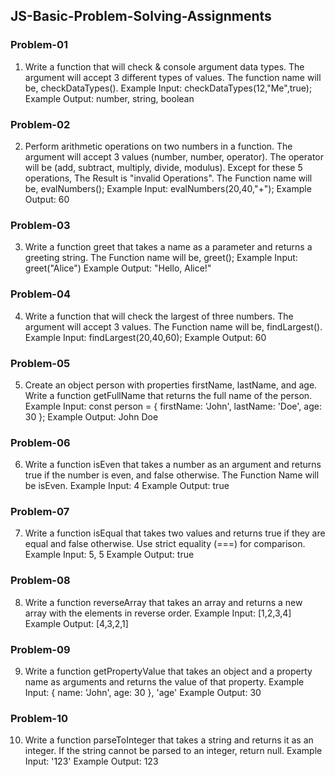 ## JS-Basic-Problem-Solving-Assignments

### Problem-01
 1. Write a function that will check & console argument data types. The argument will accept 3 different types of values. The function name will be, checkDataTypes().
    Example Input: checkDataTypes(12,"Me",true);
    Example Output: number, string, boolean
    
### Problem-02
 2. Perform arithmetic operations on two numbers in a function. The argument will accept 3 values (number, number, operator). The operator will be (add, subtract, multiply, divide, modulus). Except for these 5 operations, The Result is "invalid Operations". The Function name will be, evalNumbers();
    Example Input: evalNumbers(20,40,"+");
    Example Output: 60

### Problem-03
 3. Write a function greet that takes a name as a parameter and returns a greeting string. The Function name will be, greet();
   Example Input: greet("Alice")
   Example Output: "Hello, Alice!"

### Problem-04
 4. Write a function that will check the largest of three numbers. The argument will accept 3 values. The Function name will be, findLargest().
    Example Input: findLargest(20,40,60);
    Example Output: 60

### Problem-05
 5. Create an object person with properties firstName, lastName, and age. Write a function getFullName that returns the full name of the person.
    Example Input:
       const person = {
         firstName: 'John',
         lastName: 'Doe',
         age: 30
       };
    Example Output: John Doe

### Problem-06
 6. Write a function isEven that takes a number as an argument and returns true if the number is even, and false otherwise. The Function Name will be isEven.
   Example Input: 4
   Example Output: true

### Problem-07
 7. Write a function isEqual that takes two values and returns true if they are equal and false otherwise. Use strict equality (===) for comparison.
  Example Input: 5, 5
  Example Output: true

### Problem-08
 8. Write a function reverseArray that takes an array and returns a new array with the elements in reverse order.
  Example Input: [1,2,3,4]
  Example Output: [4,3,2,1]

### Problem-09
 9. Write a function getPropertyValue that takes an object and a property name as arguments and returns the value of that property.
  Example Input: { name: 'John', age: 30 }, 'age'
  Example Output: 30

### Problem-10
 10. Write a function parseToInteger that takes a string and returns it as an integer. If the string cannot be parsed to an integer, return null.
  Example Input: '123'
  Example Output: 123



